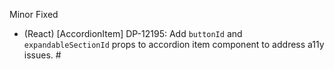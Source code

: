 Minor
Fixed
- (React) [AccordionItem] DP-12195: Add `buttonId` and `expandableSectionId` props to accordion item component to address a11y issues. #